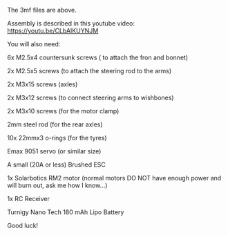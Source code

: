 The 3mf files are above.

Assembly is described in this youtube video: https://youtu.be/CLbAIKUYNJM

You will also need:

6x M2.5x4 countersunk screws ( to attach the fron and bonnet)

2x M2.5x5 screws (to attach the steering rod to the arms)

2x M3x15 screws (axles)

2x M3x12 screws (to connect steering arms to wishbones)

2x M3x10 screws (for the motor clamp)

2mm steel rod (for the rear axles)

10x 22mmx3 o-rings (for the tyres)

Emax 9051 servo (or similar size)

A small (20A or less) Brushed ESC

1x Solarbotics RM2 motor (normal motors DO NOT have enough power and will burn out, ask me how I know...)

1x RC Receiver

Turnigy Nano Tech 180 mAh Lipo Battery

Good luck!
